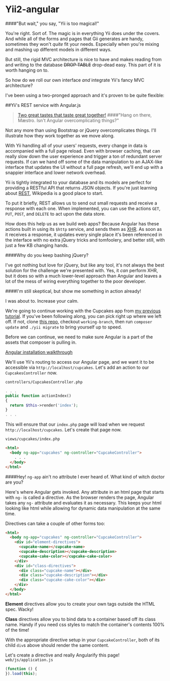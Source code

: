 # Yii2-angular
####"But wait," you say, "Yii is too magical!"

You're right. Sort of. The magic is in everything Yii does under the covers. And while all of the forms and pages that Gii generates are handy, sometimes they won't _quite_ fit your needs. Especially when you're mixing and mashing up different models in different ways.

But still, the rigid MVC architecture is nice to have and makes reading from and writing to the database ~~DROP TABLE~~ drop-dead easy. This part of it is worth hanging on to.

So how do we roll our own interface *and* integrate Yii's fancy MVC architecture?

I've been using a two-pronged approach and it's proven to be quite flexible:

##Yii's REST service with Angular.js
>[Two great tastes that taste great together!](http://youtu.be/DJLDF6qZUX0#t=5)
####"Hang on there, M&aelig;stro. Isn't Angular overcomplicating things?"

Not any more than using Bootstrap or jQuery overcomplicates things. I'll illustrate how they work together as we move along.

With Yii handling all of your users' requests, every change in data is accompanied with a full page reload. Even with browser caching, that can really slow down the user experience and trigger a ton of redundant server requests. If can we hand off some of the data manipulation to an AJAX-like interface that updates the UI without a full page refresh, we'll end up with a snappier interface and lower network overhead.

Yii is tightly integrated to your database and its models are perfect for providing a RESTful API that returns JSON objects. If you're just learning about [REST](https://en.wikipedia.org/wiki/Representational_state_transfer), Wikipedia is a good place to start.

To put it briefly, REST allows us to send out small requests and receive a response with each one. When implemented, you can use the actions `GET`, `PUT`, `POST`, and `DELETE` to act upon the data store.

How does this help us as we build web apps? Because Angular has these actions built in using its `$http` service, and sends them as [XHR](https://en.wikipedia.org/wiki/XMLHttpRequest). As soon as it receives a response, it updates every single place it's been referenced in the interface with no extra jQuery tricks and tomfoolery, and better still, with just a few KB changing hands.

####Why do you keep bashing jQuery?

I've got nothing but love for jQuery, but like any tool, it's not always the best solution for the challenge we're presented with. Yes, it *can* perform XHR, but it does so with a much lower-level approach than Angular and leaves a lot of the mess of wiring everything together to the poor developer.

####I'm still skeptical, but show me something in action already!

I was about to. Increase your calm.

We're going to continue working with the Cupcakes app from [my previous tutorial](http://vybeauregard.github.io/Yii2-Cupcakes/). If you've been following along, you can pick right up where we left off. If not, clone [this repo](https://github.com/vybeauregard/Yii2-Cupcakes.git), checkout `working-branch`, then run `composer update` and `./yii migrate` to bring yourself up to speed.

Before we can continue, we need to make sure Angular is a part of the assets that composer is pulling in.

[Angular installation walkthrough](https://github.com/vybeauregard/Yii2-angular/wiki/Install-Angular-into-a-Yii2-project)

We'll use Yii's routing to access our Angular page, and we want it to be accessible via `http://localhost/cupcakes`. Let's add an action to our `CupcakesController` now.

`controllers/CupcakesController.php`
```php
. . .
public function actionIndex()
{
  return $this->render('index');
}
. . .
```
This will ensure that our `index.php` page will load when we request `http://localhost/cupcakes`. Let's create that page now.

`views/cupcakes/index.php`
```html
<html>
  <body ng-app="cupcakes" ng-controller="CupcakeController">
    . . .
  </body>
</html>
```
####Hey! `ng-app` ain't no attribute I ever heard of. What kind of witch doctor are you?

Here's where Angular gets invoked. Any attribute in an html page that starts with `ng-` is called a directive. As the browser renders the page, Angular takes any `ng-` attribute and evaluates it as necessary. This keeps your html looking like html while allowing for dynamic data manipulation at the same time.

Directives can take a couple of other forms too:
```html
<html>
  <body ng-app="cupcakes" ng-controller="CupcakeController">
    <div id="element-directives">
      <cupcake-name></cupcake-name>
      <cupcake-description></cupcake-description>
      <cupcake-cake-color></cupcake-cake-color>
    </div>
    <div id="class-directives">
      <div class="cupcake-name"></div>
      <div class="cupcake-description"></div>
      <div class="cupcake-cake-color"></div>
    </div>
  </body>
</html>
```
**Element** directives allow you to create your own tags outside the HTML spec. Wacky!

**Class** directives allow you to bind data to a container based off its class name. Handy if you need css styles to match the container's contents 100% of the time!

With the appropriate directive setup in your `CupcakeController`, both of its child `div`s above should render the same content.

Let's create a directive and really Angularify this page!
`web/js/application.js`
```js
(function () {
}).load(this);
```
